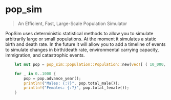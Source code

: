 # pop_sim

> An Efficient, Fast, Large-Scale Population Simulator

PopSim uses deterministic statistical methods to allow you to simulate arbitrarily large or
small populations. At the moment it simulates a static birth and death rate. In the future it
will allow you to add a timeline of events to simulate changes in birth/death rate,
environmental carrying capacity, immigration, and catastrophic events.


```rust
    let mut pop = pop_sim::population::Population::new(vec![ ( 10_000, 10_000 ) ]);

    for _ in 0..1000 {
        pop = pop.advance_year();
        println!("Males: {:?}", pop.total_male());
        println!("Females: {:?}", pop.total_female());
    }
```
